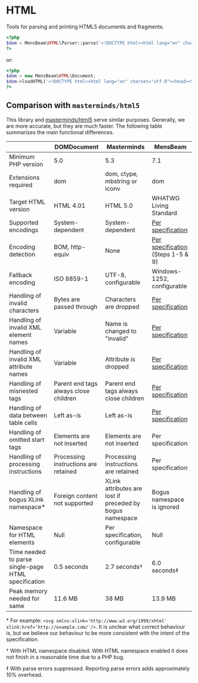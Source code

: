 # HTML

Tools for parsing and printing HTML5 documents and fragments.

```php
<?php
$dom = MensBeam\HTML\Parser::parse('<!DOCTYPE html><html lang="en" charset="utf-8"><head><title>Ook!</title></head><body><h1>Ook!</h1><p>Ook-ook? Oooook. Ook ook oook ook oooooook ook ooook ook.</p><p>Eek!</p></body></html>');
?>
```

or:

```php
<?php
$dom = new MensBeam\HTML\Document;
$dom->loadHTML('<!DOCTYPE html><html lang="en" charset="utf-8"><head><title>Ook!</title></head><body><h1>Ook!</h1><p>Ook-ook? Oooook. Ook ook oook ook oooooook ook ooook ook.</p><p>Eek!</p></body></html>');
?>
```

## Comparison with `masterminds/html5`

This library and [masterminds/html5](https://packagist.org/packages/masterminds/html5) serve similar purposes. Generally, we are more accurate, but they are much faster. The following table summarizes the main functional differences.

|                                                     | DOMDocument                           | Masterminds                                              | MensBeam                               |
|-----------------------------------------------------|---------------------------------------|----------------------------------------------------------|----------------------------------------|
| Minimum PHP version                                 | 5.0                                   | 5.3                                                      | 7.1                                    |
| Extensions required                                 | dom                                   | dom, ctype, mbstring or iconv                            | dom                                    |
| Target HTML version                                 | HTML 4.01                             | HTML 5.0                                                 | WHATWG Living Standard                 |
| Supported encodings                                 | System-dependent                      | System-dependent                                         | [Per specification](https://html.spec.whatwg.org/multipage/parsing.html#character-encodings) |
| Encoding detection                                  | BOM, http-equiv                       | None                                                     | [Per specification](https://html.spec.whatwg.org/multipage/parsing.html#determining-the-character-encoding) (Steps 1-5 & 9) |
| Fallback encoding                                   | ISO 8859-1                            | UTF-8, configurable                                      | Windows-1252, configurable             |
| Handling of invalid characters                      | Bytes are passed through              | Characters are dropped                                   | [Per specification](https://encoding.spec.whatwg.org/#concept-encoding-process) |
| Handling of invalid XML element names               | Variable                              | Name is changed to "invalid"                             | [Per specification](https://html.spec.whatwg.org/multipage/parsing.html#coercing-an-html-dom-into-an-infoset) |
| Handling of invalid XML attribute names             | Variable                              | Attribute is dropped                                     | [Per specification](https://html.spec.whatwg.org/multipage/parsing.html#coercing-an-html-dom-into-an-infoset) |
| Handling of misnested tags                          | Parent end tags always close children | Parent end tags always close children                    | [Per specification](https://html.spec.whatwg.org/multipage/parsing.html#an-introduction-to-error-handling-and-strange-cases-in-the-parser) |
| Handling of data between table cells                | Left as-is                            | Left as-is                                               | [Per specification](https://html.spec.whatwg.org/multipage/parsing.html#an-introduction-to-error-handling-and-strange-cases-in-the-parser) |
| Handling of omitted start tags                      | Elements are not inserted             | Elements are not inserted                                | Per specification                      |
| Handling of processing instructions                 | Processing instructions are retained  | Processing instructions are retained                     | Per specification                      |
| Handling of bogus XLink namespace\*                 | Foreign content not supported         | XLink attributes are lost if preceded by bogus namespace | Bogus namespace is ignored             |
| Namespace for HTML elements                         | Null                                  | Per specification, configurable                          | Null                                   |
| Time needed to parse single-page HTML specification | 0.5 seconds                           | 2.7 seconds†                                             | 6.0 seconds‡                           |
| Peak memory needed for same                         | 11.6 MB                               | 38 MB                                                    | 13.9 MB                                |

\* For example: `<svg xmlns:xlink='http://www.w3.org/1999/xhtml' xlink:href='http://example.com/'/>`. It is unclear what correct behaviour is, but we believe our behaviour to be more consistent with the intent of the specification.

† With HTML namespace disabled. With HTML namespace enabled it does not finish in a reasonable time due to a PHP bug.

‡ With parse errors suppressed. Reporting parse errors adds approximately 10% overhead.
